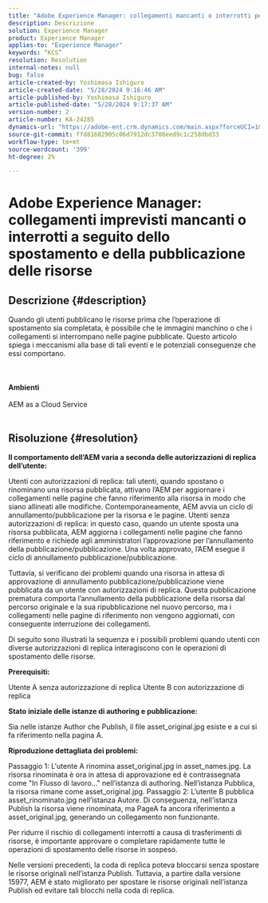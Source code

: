 ```yaml
---
title: "Adobe Experience Manager: collegamenti mancanti o interrotti per immagine imprevista dopo lo spostamento e la pubblicazione delle risorse"
description: Descrizione
solution: Experience Manager
product: Experience Manager
applies-to: "Experience Manager"
keywords: “KCS”
resolution: Resolution
internal-notes: null
bug: false
article-created-by: Yoshimasa Ishiguro
article-created-date: "5/28/2024 9:16:46 AM"
article-published-by: Yoshimasa Ishiguro
article-published-date: "5/28/2024 9:17:37 AM"
version-number: 2
article-number: KA-24285
dynamics-url: "https://adobe-ent.crm.dynamics.com/main.aspx?forceUCI=1&pagetype=entityrecord&etn=knowledgearticle&id=f77fb9fd-d21c-ef11-840b-6045bd034c54"
source-git-commit: ffd81682905c06d7912dc3708eed9c1c258dbd33
workflow-type: tm+mt
source-wordcount: '399'
ht-degree: 2%

---
```


# Adobe Experience Manager: collegamenti imprevisti mancanti o interrotti a seguito dello spostamento e della pubblicazione delle risorse

## Descrizione {#description}

Quando gli utenti pubblicano le risorse prima che l’operazione di spostamento sia completata, è possibile che le immagini manchino o che i collegamenti si interrompano nelle pagine pubblicate. Questo articolo spiega i meccanismi alla base di tali eventi e le potenziali conseguenze che essi comportano.<br><br> <br><br><b>Ambienti</b><br><br>AEM as a Cloud Service
<br> 

## Risoluzione {#resolution}


<b>Il comportamento dell’AEM varia a seconda delle autorizzazioni di replica dell’utente:</b>

Utenti con autorizzazioni di replica: tali utenti, quando spostano o rinominano una risorsa pubblicata, attivano l’AEM per aggiornare i collegamenti nelle pagine che fanno riferimento alla risorsa in modo che siano allineati alle modifiche. Contemporaneamente, AEM avvia un ciclo di annullamento/pubblicazione per la risorsa e le pagine.
Utenti senza autorizzazioni di replica: in questo caso, quando un utente sposta una risorsa pubblicata, AEM aggiorna i collegamenti nelle pagine che fanno riferimento e richiede agli amministratori l’approvazione per l’annullamento della pubblicazione/pubblicazione. Una volta approvato, l’AEM esegue il ciclo di annullamento pubblicazione/pubblicazione.

Tuttavia, si verificano dei problemi quando una risorsa in attesa di approvazione di annullamento pubblicazione/pubblicazione viene pubblicata da un utente con autorizzazioni di replica. Questa pubblicazione prematura comporta l’annullamento della pubblicazione della risorsa dal percorso originale e la sua ripubblicazione nel nuovo percorso, ma i collegamenti nelle pagine di riferimento non vengono aggiornati, con conseguente interruzione dei collegamenti.

Di seguito sono illustrati la sequenza e i possibili problemi quando utenti con diverse autorizzazioni di replica interagiscono con le operazioni di spostamento delle risorse.

<b>Prerequisiti:</b>

Utente A senza autorizzazione di replica Utente B con autorizzazione di replica

<b>Stato iniziale delle istanze di authoring e pubblicazione:</b>

Sia nelle istanze Author che Publish, il file asset_original.jpg esiste e a cui si fa riferimento nella pagina A.

<b>Riproduzione dettagliata dei problemi:</b>

Passaggio 1: L&#39;utente A rinomina asset_original.jpg in asset_names.jpg. La risorsa rinominata è ora in attesa di approvazione ed è contrassegnata come &quot;In Flusso di lavoro...&quot; nell’istanza di authoring. Nell’istanza Pubblica, la risorsa rimane come asset_original.jpg.
Passaggio 2: L’utente B pubblica asset_rinominato.jpg nell’istanza Autore. Di conseguenza, nell’istanza Publish la risorsa viene rinominata, ma PageA fa ancora riferimento a asset_original.jpg, generando un collegamento non funzionante.

Per ridurre il rischio di collegamenti interrotti a causa di trasferimenti di risorse, è importante approvare o completare rapidamente tutte le operazioni di spostamento delle risorse in sospeso.

Nelle versioni precedenti, la coda di replica poteva bloccarsi senza spostare le risorse originali nell’istanza Publish. Tuttavia, a partire dalla versione 15977, AEM è stato migliorato per spostare le risorse originali nell’istanza Publish ed evitare tali blocchi nella coda di replica.

